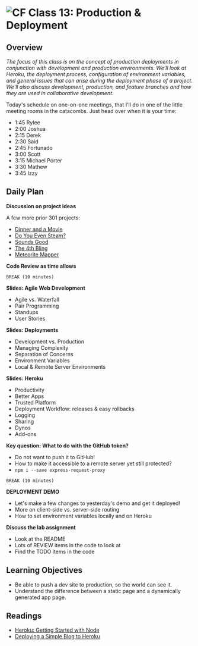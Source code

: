 ![CF](https://i.imgur.com/7v5ASc8.png)  Class 13: Production & Deployment
=======
## Overview
<!-- Provide a general overview of the daily concepts and processes that will be covered in lectures and labs -->
*The focus of this class is on the concept of production deployments in conjunction with development and production environments. We'll look at Heroku, the deployment process, configuration of environment variables, and general issues that can arise during the deployment phase of a project. We'll also discuss development, production, and feature branches and how they are used in collaborative development.*

Today's schedule on one-on-one meetings, that I'll do in one of the little meeting rooms in the catacombs. Just head over when it is your time:

- 1:45 Rylee
- 2:00 Joshua
- 2:15 Derek
- 2:30 Said
- 2:45 Fortunado
- 3:00 Scott
- 3:15 Michael Porter
- 3:30 Mathew
- 3:45 Izzy

## Daily Plan

**Discussion on project ideas**

A few more prior 301 projects:

- [Dinner and a Movie](https://dinner-and-a-movie.herokuapp.com/)
- [Do You Even Steam?](https://do-you-even-steam.herokuapp.com/)
- [Sounds Good](http://soundsgood-301.herokuapp.com/)
- [The 4th Bling](https://bling-4th-the-money.herokuapp.com/)
- [Meteorite Mapper](https://meteorite-mapper.herokuapp.com/)

**Code Review as time allows**

`BREAK (10 minutes)`

**Slides: Agile Web Development**

 - Agile vs. Waterfall
 - Pair Programming
 - Standups
 - User Stories

**Slides: Deployments**

- Development vs. Production
- Managing Complexity
- Separation of Concerns
- Environment Variables
- Local & Remote Server Environments

**Slides: Heroku**

- Productivity
- Better Apps
- Trusted Platform
- Deployment Workflow: releases & easy rollbacks
- Logging
- Sharing
- Dynos
- Add-ons

**Key question: What to do with the GitHub token?**

- Do not want to push it to GitHub!
- How to make it accessible to a remote server yet still protected?
- `npm i --save express-request-proxy`

`BREAK (10 minutes)`

**DEPLOYMENT DEMO**

- Let's make a few changes to yesterday's demo and get it deployed!
- More on client-side vs. server-side routing
- How to set environment variables locally and on Heroku

**Discuss the lab assignment**

- Look at the README
- Lots of REVIEW items in the code to look at
- Find the TODO items in the code

## Learning Objectives
<!--
ABCD:
  Audience: Program participants
  Behavior: Expected learning/behavior changes/results
  Condition:
    Circumstances that lead to change/result
    When change/result are expected to occur
  Degree: How much change occurs (%) for how many participants (#)
-->

- Be able to push a dev site to production, so the world can see it.
- Understand the difference between a static page and a dynamically generated app page.

## Readings
<!-- List of readings required for this content; readings being completed by the start of this lecture -->

- [Heroku: Getting Started with Node](https://devcenter.heroku.com/articles/getting-started-with-nodejs#introduction)
- [Deploying a Simple Blog to Heroku](https://howtonode.org/deploy-blog-to-heroku)
